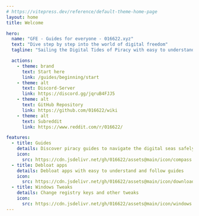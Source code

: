 ```yaml
---
# https://vitepress.dev/reference/default-theme-home-page
layout: home
title: Welcome

hero:
  name: "GFE - Guides for everyone - 016622.xyz"
  text: "Dive step by step into the world of digital freedom"
  tagline: "Sailing the Digital Tides of Piracy with easy to understand and follow guides"

  actions:
    - theme: brand
      text: Start here
      link: /guides/beginning/start
    - theme: alt
      text: Discord-Server
      link: https://discord.gg/jqruB4FJJ5
    - theme: alt
      text: GitHub Repository
      link: https://github.com/016622/wiki
    - theme: alt
      text: Subreddit
      link: https://www.reddit.com/r/016622/

features:
  - title: Guides
    details: Discover piracy guides to navigate the digital seas safely and easy.
    icon:
      src: https://cdn.jsdelivr.net/gh/016622/assets@main/icon/compass.svg
  - title: Debloat apps
    details: Debloat apps with easy to understand and follow guides
    icon:
      src: https://cdn.jsdelivr.net/gh/016622/assets@main/icon/download.svg
  - title: Windows Tweaks
    details: Change registry keys and other tweaks
    icon:
      src: https://cdn.jsdelivr.net/gh/016622/assets@main/icon/windows.svg
---
```

